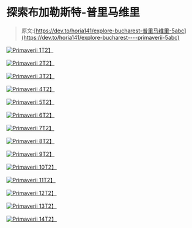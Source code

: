 # 探索布加勒斯特-普里马维里

> 原文:[https://dev.to/horia141/explore-bucharest-普里马维里-5abc](https://dev.to/horia141/explore-bucharest----primaverii-5abc)

[![Primaverii 1](img/96388fc51dd6ed5783b7de0fbe8f6b33.png)T2】](https://res.cloudinary.com/practicaldev/image/fetch/s--ztw2rSbM--/c_limit%2Cf_auto%2Cfl_progressive%2Cq_auto%2Cw_880/https://horia141.com/assets/primaverii-1.jpg)

[![Primaverii 2](img/7548de0aaf961a173b45aeb1e8585989.png)T2】](https://res.cloudinary.com/practicaldev/image/fetch/s--OktZhBOn--/c_limit%2Cf_auto%2Cfl_progressive%2Cq_auto%2Cw_880/https://horia141.com/assets/primaverii-2.jpg)

[![Primaverii 3](img/028c091fa351cbb968abb81b5e7b861a.png)T2】](https://res.cloudinary.com/practicaldev/image/fetch/s--yHs_KSHN--/c_limit%2Cf_auto%2Cfl_progressive%2Cq_auto%2Cw_880/https://horia141.com/assets/primaverii-3.jpg)

[![Primaverii 4](img/310ac74bd43fdc05a8b7507a9867c2a2.png)T2】](https://res.cloudinary.com/practicaldev/image/fetch/s--YyscI759--/c_limit%2Cf_auto%2Cfl_progressive%2Cq_auto%2Cw_880/https://horia141.com/assets/primaverii-4.jpg)

[![Primaverii 5](img/0c2652a707cd981de2ad58a40e0c138d.png)T2】](https://res.cloudinary.com/practicaldev/image/fetch/s--rhg26dsf--/c_limit%2Cf_auto%2Cfl_progressive%2Cq_auto%2Cw_880/https://horia141.com/assets/primaverii-5.jpg)

[![Primaverii 6](img/f7d49e729b978963ec7d63783c1aae64.png)T2】](https://res.cloudinary.com/practicaldev/image/fetch/s--AiLcreMM--/c_limit%2Cf_auto%2Cfl_progressive%2Cq_auto%2Cw_880/https://horia141.com/assets/primaverii-6.jpg)

[![Primaverii 7](img/89bd183e9a63595b0c41349a619523dc.png)T2】](https://res.cloudinary.com/practicaldev/image/fetch/s--UdTir2Gz--/c_limit%2Cf_auto%2Cfl_progressive%2Cq_auto%2Cw_880/https://horia141.com/assets/primaverii-7.jpg)

[![Primaverii 8](img/d4f817d39828fc25a432856e6122a5f6.png)T2】](https://res.cloudinary.com/practicaldev/image/fetch/s--U2r9ML5M--/c_limit%2Cf_auto%2Cfl_progressive%2Cq_auto%2Cw_880/https://horia141.com/assets/primaverii-8.jpg)

[![Primaverii 9](img/0dd8d0ded40ce644b25f7833f606c72f.png)T2】](https://res.cloudinary.com/practicaldev/image/fetch/s--rAvvLjfo--/c_limit%2Cf_auto%2Cfl_progressive%2Cq_auto%2Cw_880/https://horia141.com/assets/primaverii-9.jpg)

[![Primaverii 10](img/28f987b3403e50b06b338c91818d140a.png)T2】](https://res.cloudinary.com/practicaldev/image/fetch/s---zilpiDe--/c_limit%2Cf_auto%2Cfl_progressive%2Cq_auto%2Cw_880/https://horia141.com/assets/primaverii-10.jpg)

[![Primaverii 11](img/bb5239d0e9880dd0bcb4cb344df2c2b7.png)T2】](https://res.cloudinary.com/practicaldev/image/fetch/s--EUTmkfdV--/c_limit%2Cf_auto%2Cfl_progressive%2Cq_auto%2Cw_880/https://horia141.com/assets/primaverii-11.jpg)

[![Primaverii 12](img/b7480d222e28d6e6b4ff004c36db82de.png)T2】](https://res.cloudinary.com/practicaldev/image/fetch/s--YNqy4NEe--/c_limit%2Cf_auto%2Cfl_progressive%2Cq_auto%2Cw_880/https://horia141.com/assets/primaverii-12.jpg)

[![Primaverii 13](img/b6fbc55622b56135cc3be03a7d7edd08.png)T2】](https://res.cloudinary.com/practicaldev/image/fetch/s--U2lYxWGa--/c_limit%2Cf_auto%2Cfl_progressive%2Cq_auto%2Cw_880/https://horia141.com/assets/primaverii-13.jpg)

[![Primaverii 14](img/e72719fddbf656bc18fa95d40498917e.png)T2】](https://res.cloudinary.com/practicaldev/image/fetch/s--HXRrIElP--/c_limit%2Cf_auto%2Cfl_progressive%2Cq_auto%2Cw_880/https://horia141.com/assets/primaverii-14.jpg)